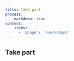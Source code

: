 ```yaml
---
title: Take part
process:
    markdown: true
content:
    items:
      - '@page': '/workshops'
---
```

## Take part